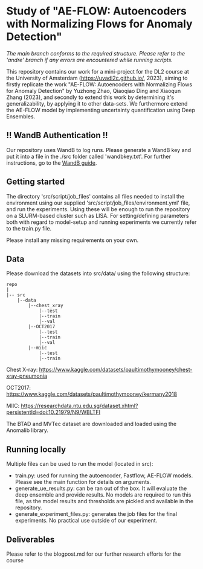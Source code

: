 # Study of "AE-FLOW: Autoencoders with Normalizing Flows for Anomaly Detection"

*The main branch conforms to the required structure. Please refer to the 'andre' branch if any errors are encountered while running scripts.*

This repository contains our work for a mini-project for the DL2 course at the University of Amsterdam (https://uvadl2c.github.io/, 2023), aiming to firstly replicate the work "AE-FLOW: Autoencoders with Normalizing Flows for Anomaly Detection" by Yuzhong Zhao, Qiaoqiao Ding and Xiaoqun Zhang (2023), and secondly to extend this work by determining it's generalizability, by applying it to other data-sets. We furthermore extend the AE-FLOW model by implementing uncertainty quantification using Deep Ensembles.

## ‼️ WandB Authentication !!
Our repository uses WandB to log runs. Please generate a WandB key and put it into a file in the ./src folder called 'wandbkey.txt'.
For further instructions, go to the [WandB guide](https://docs.wandb.ai/quickstart).

## Getting started

The directory 'src/script/job_files' contains all files needed to install the environment using our supplied 'src/script/job_files/environment.yml' file, and run the experiments. Using these will be enough to run the repository on a SLURM-based cluster such as LISA. For setting/defining parameters both with regard to model-setup and running experiments we currently refer to the train.py file.

Please install any missing requirements on your own.

## Data
Please download the datasets into src/data/ using the following structure:

```text
repo
|
|-- src
    |--data
        |--chest_xray
            |--test
            |--train
            |--val
        |--OCT2017
            |--test
            |--train
            |--val
        |--miic
            |--test
            |--train
```

Chest X-ray: https://www.kaggle.com/datasets/paultimothymooney/chest-xray-pneumonia

OCT2017: https://www.kaggle.com/datasets/paultimothymooney/kermany2018

MIIC: https://researchdata.ntu.edu.sg/dataset.xhtml?persistentId=doi:10.21979/N9/WBLTFI

The BTAD and MVTec dataset are downloaded and loaded using the Anomalib library.

## Running locally
Multiple files can be used to run the model (located in src):
* train.py: used for running the autoencoder, Fastflow, AE-FLOW models. Please see the main function for details on arguments.
* generate_ue_results.py: can be ran out of the box. It will evaluate the deep ensemble and provide results. No models are required to run this file, as the model results and thresholds are pickled and available in the repository.
* generate_experiment_files.py: generates the job files for the final experiments. No practical use outside of our experiment.

## Deliverables
Please refer to the blogpost.md for our further research efforts for the course
